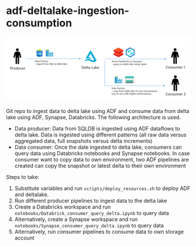 # adf-deltalake-ingestion-consumption

![Architecture](scripts/architecture.png)

Git repo to ingest data to delta lake using ADF and consume data from delta lake using ADF, Synapse, Databricks. The following architecture is used.

- Data producer: Data from SQLDB is ingested using ADF dataflows to delta lake. Data is ingested using different patterns (all raw data versus aggregated data, full snapshots versus delta increments)
- Data consumer: Once the date ingested to delta lake, consumers can query data using Databricks notebooks and Synapse notebooks. In case consumer want to copy data to own environment, two ADF pipelines are created can copy the snapshot or latest delta to their own environment

Steps to take:

1. Substitute variables and run ```scripts/deploy_resources.sh``` to deploy ADF and deltalake.
2. Run different producer pipelines to ingest data to the delta lake
3. Create a Databricks workspace and run ```notebooks/Databrick_consumer_query_delta.ipynb``` to query data
4. Alternatively, create a Synapse workspace and run ```notebooks/Synapse_consumer_query_delta.ipynb``` to query data
5. Alternatively, run consumer pipelines to consume data to own storage account
